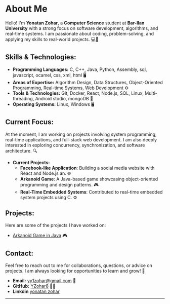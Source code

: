 

# About Me

Hello! I'm **Yonatan Zohar**, a **Computer Science** student at **Bar-Ilan University** with a strong focus on software development, algorithms, and real-time systems. I am passionate about coding, problem-solving, and applying my skills to real-world projects. 💻🔧

## Skills & Technologies:
- **Programming Languages:** C, C++, Java, Python, Assembly, sql, javascript, ocamel, css, xml, html 🖥️
- **Areas of Expertise:** Algorithm Design, Data Structures, Object-Oriented Programming, Real-time Systems, Web Development ⚙️
- **Tools & Technologies:** Git, Docker, React, Node.js, SQL, Linux, Multi-threading, Android stodio, mongoDB 🔧
- **Operating Systems:** Linux, Windows 🖥️

## Current Focus:
At the moment, I am working on projects involving system programming, real-time applications, and full-stack web development. I am also deeply interested in exploring concurrency, synchronization, and software architecture. 🔍

- **Current Projects:**  
   - **Facebook-like Application**: Building a social media website with React and Node.js an. 🌐  
   - **Arkanoid Game**: A Java-based game showcasing object-oriented programming and design patterns. 🎮  
   - **Real-Time Embedded Systems**: Contributed to real-time embedded system projects using C. ⚙️

## Projects:
Here are some of the projects I have worked on:

- [Arkanoid Game in Java](https://github.com/YZohar8/arkanoid) 🎮
## Contact:
Feel free to reach out to me for collaborations, questions, or advice on projects. I am always looking for opportunities to learn and grow! 🤝

- **Email:** yy1zohar@gmail.com 📧  
- **GitHub:** [YZohar8](https://github.com/YZohar8) 🧑‍💻
- **Linkdin** [yonatan zohar](www.linkedin.com/in/yonatan-zohar-72641834a)

---


<!---
YZohar8/YZohar8 is a ✨ special ✨ repository because its `README.md` (this file) appears on your GitHub profile.
You can click the Preview link to take a look at your changes.
--->
